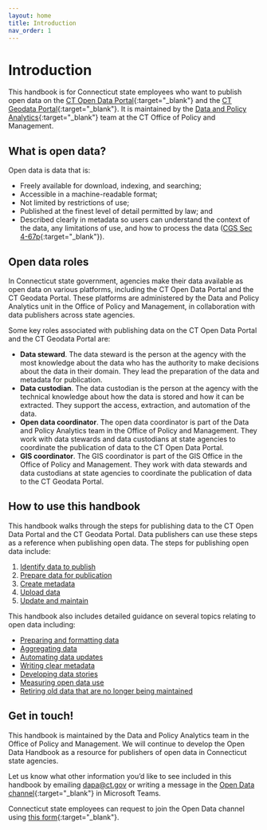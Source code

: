 ```yaml
---
layout: home
title: Introduction
nav_order: 1
---
```

# Introduction 

This handbook is for Connecticut state employees who want to publish open data on the [CT Open Data Portal](https://data.ct.gov/){:target="_blank"} and the [CT Geodata Portal](https://geodata.ct.gov/){:target="_blank"}. It is maintained by the [Data and Policy Analytics](https://portal.ct.gov/datapolicy/){:target="_blank"} team at the CT Office of Policy and Management.

## What is open data? 

Open data is data that is: 

* Freely available for download, indexing, and searching;
* Accessible in a machine-readable format; 
* Not limited by restrictions of use; 
* Published at the finest level of detail permitted by law; and 
* Described clearly in metadata so users can understand the context of the data, any limitations of use, and how to process the data ([CGS Sec 4-67p](https://www.cga.ct.gov/current/pub/chap_050.htm#sec_4-67p){:target="_blank"}).

## Open data roles

In Connecticut state government, agencies make their data available as open data on various platforms, including the CT Open Data Portal and the CT Geodata Portal. These platforms are administered by the Data and Policy Analytics unit in the Office of Policy and Management, in collaboration with data publishers across state agencies.

Some key roles associated with publishing data on the CT Open Data Portal and the CT Geodata Portal are: 

* **Data steward**. The data steward is the person at the agency with the most knowledge about the data who has the authority to make decisions about the data in their domain. They lead the preparation of the data and metadata for publication. 
* **Data custodian**. The data custodian is the person at the agency with the technical knowledge about how the data is stored and how it can be extracted. They support the access, extraction, and automation of the data. 
* **Open data coordinator**. The open data coordinator is part of the Data and Policy Analytics team in the Office of Policy and Management. They work with data stewards and data custodians at state agencies to coordinate the publication of data to the CT Open Data Portal. 
* **GIS coordinator**. The GIS coordinator is part of the GIS Office in the Office of Policy and Management. They work with data stewards and data custodians at state agencies to coordinate the publication of data to the CT Geodata Portal. 

## How to use this handbook 

This handbook walks through the steps for publishing data to the CT Open Data Portal and the CT Geodata Portal. Data publishers can use these steps as a reference when publishing open data. The steps for publishing open data include:

1. [Identify data to publish](data-publication-steps\1_identify_data_to_publish)
2. [Prepare data for publication](data-publication-steps\2_prepare_data_for_publication)
3. [Create metadata](data-publication-steps\3_create_metadata)
4. [Upload data](data-publication-steps\4_upload_data)
6. [Update and maintain](data-publication-steps\6_update_and_maintain)

This handbook also includes detailed guidance on several topics relating to open data including: 

* [Preparing and formatting data](data-resources\data_preparation_and_formatting)
* [Aggregating data](data-resources\data_aggregation)
* [Automating data updates](data-resources\automation)
* [Writing clear metadata](data-resources\metadata_standards)
* [Developing data stories](data-resources\data_stories)
* [Measuring open data use](data-resources\measuring_open_data_use)
* [Retiring old data that are no longer being maintained](data-resources\data_retirement)

## Get in touch!

This handbook is maintained by the Data and Policy Analytics team in the Office of Policy and Management. We will continue to develop the Open Data Handbook as a resource for publishers of open data in Connecticut state agencies. 

Let us know what other information you’d like to see included in this handbook by emailing [dapa@ct.gov](mailto:dapa@ct.gov) or writing a message in the [Open Data channel](https://teams.microsoft.com/l/channel/19%3aby3J-Sxn821cmhl_aTjmxUfRlz90F7Nzhn20G9zqDOA1%40thread.tacv2/General?groupId=620a4f72-4ad4-43ce-93a4-0079cb317718&tenantId=118b7cfa-a3dd-48b9-b026-31ff69bb738b){:target="_blank"} in Microsoft Teams.

Connecticut state employees can request to join the Open Data channel using [this form](https://forms.office.com/Pages/ResponsePage.aspx?id=-nyLEd2juUiwJjH_abtzi5L_xJbiJ_5BoyF_jDckfpJUM1JNU0ZMNVhZRFA0MVlYOUdCNjA1TkRTWC4u){:target="_blank"}. 
